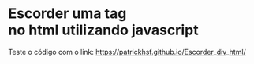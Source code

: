 # Escorder uma tag <div> no html utilizando javascript 

Teste o código com o link: 
https://patrickhsf.github.io/Escorder_div_html/
